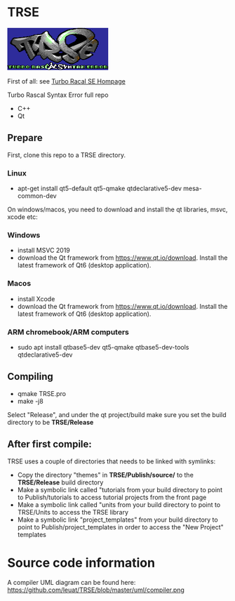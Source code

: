 # TRSE
![TRSE Logo](resources/images/trse_optic.png)

First of all: see [Turbo Racal SE Hompage](http://www.turborascal.com)

Turbo Rascal Syntax Error full repo 
- C++
- Qt

## Prepare
First, clone this repo to a TRSE directory.

### Linux
- apt-get install qt5-default qt5-qmake qtdeclarative5-dev mesa-common-dev

On windows/macos, you need to download and install the qt libraries, msvc, xcode etc:

### Windows
- install MSVC 2019
- download the Qt framework from https://www.qt.io/download. Install the latest framework of Qt6 (desktop application).

### Macos
- install Xcode 
- download the Qt framework from https://www.qt.io/download. Install the latest framework of Qt6 (desktop application).

### ARM chromebook/ARM computers
- sudo apt install qtbase5-dev qt5-qmake qtbase5-dev-tools qtdeclarative5-dev

## Compiling
- qmake TRSE.pro
- make -j8 


Select "Release", and under the qt project/build make sure you set the build directory to be **TRSE/Release**

## After first compile:
TRSE uses a couple of directories that needs to be linked with symlinks:
- Copy the directory "themes" in **TRSE/Publish/source/** to the **TRSE/Release** build directory 
- Make a symbolic link called "tutorials from your build directory to point to Publish/tutorials to access tutorial projects from the front page 
- Make a symbolic link called "units from your build directory to point to TRSE/Units to access the TRSE library 
- Make a symbolic link "project_templates" from your build directory to point to Publish/project_templates in order to access the "New Project" templates


# Source code information
A compiler UML diagram can be found here: https://github.com/leuat/TRSE/blob/master/uml/compiler.png

